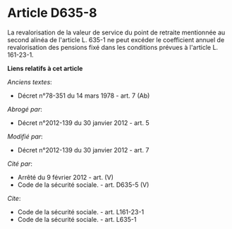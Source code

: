 # Article D635-8

La revalorisation de la valeur de service du point de retraite mentionnée au second alinéa de l'article L. 635-1 ne peut
excéder le coefficient annuel de revalorisation des pensions fixé dans les conditions prévues à l'article L. 161-23-1.

**Liens relatifs à cet article**

_Anciens textes_:

  - Décret n°78-351 du 14 mars 1978 - art. 7 (Ab)

_Abrogé par_:

  - Décret n°2012-139 du 30 janvier 2012 - art. 5

_Modifié par_:

  - Décret n°2012-139 du 30 janvier 2012 - art. 7

_Cité par_:

  - Arrêté du 9 février 2012 - art. (V)
  - Code de la sécurité sociale. - art. D635-5 (V)

_Cite_:

  - Code de la sécurité sociale. - art. L161-23-1
  - Code de la sécurité sociale. - art. L635-1
